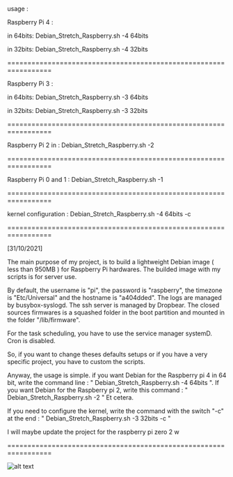 usage : 

Raspberry Pi 4 :

in 64bits: Debian_Stretch_Raspberry.sh -4 64bits

in 32bits: Debian_Stretch_Raspberry.sh -4 32bits

=================================================================

Raspberry Pi 3 :

in 64bits: Debian_Stretch_Raspberry.sh -3 64bits

in 32bits: Debian_Stretch_Raspberry.sh -3 32bits

=================================================================

Raspberry Pi 2 in : Debian_Stretch_Raspberry.sh -2

=================================================================

Raspberry Pi 0 and 1 : Debian_Stretch_Raspberry.sh -1

=================================================================

kernel configuration : Debian_Stretch_Raspberry.sh -4 64bits -c

=================================================================

[31/10/2021]

The main purpose of my project, is to build a lightweight Debian image ( less than 950MB ) for Raspberry Pi hardwares. The builded image with my scripts is for server use. 

By default, the username is "pi", the password is "raspberry", the timezone is "Etc/Universal" and the hostname is "a404dded". 
The logs are managed by busybox-syslogd. The ssh server is managed by Dropbear. The closed sources firmwares is a squashed folder in the boot partition and mounted in the folder "/lib/firmware". 

For the task scheduling, you have to use the service manager systemD. Cron is disabled.

So, if you want to change theses defaults setups or if you have a very specific project, you have to custom the scripts.

Anyway, the usage is simple. if you want Debian for the Raspberry pi 4 in 64 bit, write the command line : " Debian_Stretch_Raspberry.sh -4 64bits ".                                     If you want Debian for the Raspberry pi 2, write this command : " Debian_Stretch_Raspberry.sh -2 " Et cetera.

If you need to configure the kernel, write the command with the switch "-c" at the end : " Debian_Stretch_Raspberry.sh -3 32bits -c "

I will maybe update the project for the raspberry pi zero 2 w

=================================================================

![alt text](https://imgr.co/cache/img/963eaed8dd6e95aecc65ad40ae6b1b0d.jpg)
